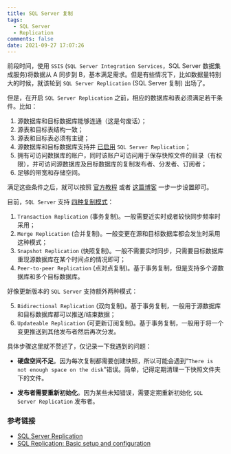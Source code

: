 ```yaml
---
title: SQL Server 复制
tags:
  - SQL Server
  - Replication
comments: false
date: 2021-09-27 17:07:26
---
```


前段时间，使用 `SSIS` (`SQL Server Integration Services`，SQL Server 数据集成服务)将数据从 A 同步到 B，基本满足需求。但是有些情况下，比如数据量特别大的时候，就该轮到 `SQL Server Replication` (SQL Server 复制) 出场了。

但是，在开启 `SQL Server Replication` 之前，相应的数据库和表必须满足若干条件。比如：

1. 源数据库和目标数据库能够连通（这是句废话）；
2. 源表和目标表结构一致；
3. 源表和目标表必须有主键；
4. 源数据库和目标数据库支持并 [已启用](https://docs.microsoft.com/en-us/sql/relational-databases/replication/enable-a-remote-publisher-at-a-distributor-sql-server-management-studio?view=sql-server-ver15) `SQL Server Replication`；
5. 拥有可访问数据库的账户，同时该账户可访问用于保存快照文件的目录（有权限），并可访问源数据库及目标数据库的复制发布者、分发者、订阅者；
6. 足够的带宽和存储空间。

满足这些条件之后，就可以按照 [官方教程](https://docs.microsoft.com/en-us/sql/relational-databases/replication/configure-publishing-and-distribution?view=sql-server-ver15) 或者 [这篇博客](https://www.sqlshack.com/sql-replication-basic-setup-and-configuration/) 一步一步设置即可。

目前，`SQL Server` 支持 [四种复制模式](https://docs.microsoft.com/en-us/sql/relational-databases/replication/types-of-replication?view=sql-server-ver15)：

1. `Transaction Replication` (事务复制)。一般需要近实时或者较快同步频率时采用；
2. `Merge Replication` (合并复制)。一般变更在源和目标数据库都会发生时采用这种模式；
3. `Snapshot Replication` (快照复制)。一般不需要实时同步，只需要目标数据库重现源数据库在某个时间点的情况即可；
4. `Peer-to-peer Replication` (点对点复制)。基于事务复制，但是支持多个源数据库和多个目标数据库。

好像更新版本的 `SQL Server` 支持额外两种模式：

5. `Bidirectional Replication` (双向复制)。基于事务复制，一般用于源数据库和目标数据库都可以推送/结束数据；
6. `Updateable Replication` (可更新订阅复制)。基于事务复制，一般用于将一个变更推送到其他发布者然后再次分发。

具体步骤这里就不赘述了，仅记录一下我遇到的问题：

- **硬盘空间不足**。因为每次复制都需要创建快照，所以可能会遇到“`There is not enough space on the disk`”错误。简单，记得定期清理一下快照文件夹下的文件。

- **发布者需要重新初始化**。因为某些未知错误，需要定期重新初始化 `SQL Server Replication` 发布者。

### 参考链接

- [<i class="fa fa-microsoft" aria-hidden="true"></i>SQL Server Replication](https://docs.microsoft.com/en-us/sql/relational-databases/replication/sql-server-replication?view=sql-server-ver15)
- [SQL Replication: Basic setup and configuration](https://www.sqlshack.com/sql-replication-basic-setup-and-configuration/)
